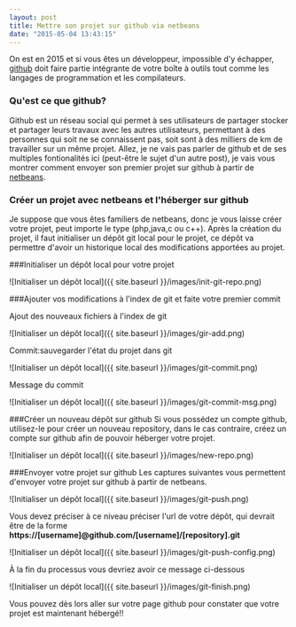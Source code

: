 ```yaml
---
layout: post
title: Mettre son projet sur github via netbeans
date: "2015-05-04 13:43:15"
---
```


On est en 2015 et si vous êtes un développeur, impossible d'y échapper, [github](https://github.com/) doit faire partie intégrante de votre boîte à outils tout comme les langages de programmation et les compilateurs.

### Qu'est ce que github?
Github est un réseau social qui permet à ses utilisateurs de partager stocker et partager leurs travaux avec les autres utilisateurs, permettant à des personnes qui soit ne se connaissent pas, soit sont à des milliers de km de travailler sur un même projet.
Allez, je ne vais pas parler de github et de ses multiples fontionalités ici (peut-être le sujet d'un autre post), je vais vous montrer comment envoyer son premier projet sur github à partir de [netbeans](https://netbeans.org).

### Créer un projet avec netbeans et l'héberger sur github
Je suppose que vous êtes familiers de netbeans, donc je vous laisse créer votre projet, peut importe le type (php,java,c ou c++). Après la création du projet, il faut initialiser un dépôt git local pour le projet, ce dépôt va permettre d'avoir un historique local des modifications apportées au projet.

###Initialiser un dépôt local pour votre projet

![Initialiser un dépôt local]({{ site.baseurl }}/images/init-git-repo.png)


###Ajouter vos modifications à l'index de git et faite votre premier commit

Ajout des nouveaux fichiers à l'index de git

  ![Initialiser un dépôt local]({{ site.baseurl }}/images/gir-add.png)

Commit:sauvegarder l'état du projet dans git

  ![Initialiser un dépôt local]({{ site.baseurl }}/images/git-commit.png)

Message du commit

   ![Initialiser un dépôt local]({{ site.baseurl }}/images/git-commit-msg.png)


###Créer un nouveau dépôt sur github
Si vous possédez un compte github, utilisez-le pour créer un nouveau repository, dans le cas contraire, créez un compte sur github afin de pouvoir héberger votre projet.

  ![Initialiser un dépôt local]({{ site.baseurl }}/images/new-repo.png)

###Envoyer votre projet sur github
Les captures suivantes vous permettent d'envoyer votre projet sur github à partir de netbeans.

  ![Initialiser un dépôt local]({{ site.baseurl }}/images/git-push.png)

Vous devez préciser à ce niveau préciser l'url de votre dépôt, qui devrait être de la forme **https://[username]@github.com/[username]/[repository].git**

   ![Initialiser un dépôt local]({{ site.baseurl }}/images/git-push-config.png)

À la fin du processus vous devriez avoir ce message ci-dessous

![Initialiser un dépôt local]({{ site.baseurl }}/images/git-finish.png)

Vous pouvez dès lors aller sur votre page github pour constater que votre projet est maintenant hébergé!!
